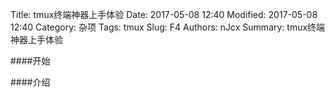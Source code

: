 Title: tmux终端神器上手体验
Date: 2017-05-08 12:40
Modified: 2017-05-08 12:40
Category: 杂项
Tags: tmux
Slug: F4
Authors: nJcx
Summary: tmux终端神器上手体验

####开始

####介绍
